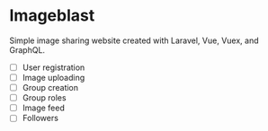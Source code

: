 # Imageblast

Simple image sharing website created with Laravel, Vue, Vuex, and GraphQL.

- [ ] User registration
- [ ] Image uploading
- [ ] Group creation
- [ ] Group roles
- [ ] Image feed
- [ ] Followers
